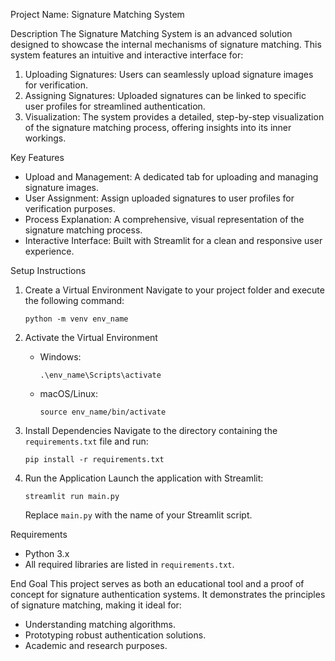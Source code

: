 Project Name: Signature Matching System

Description
The Signature Matching System is an advanced solution designed to showcase the internal mechanisms of signature matching. This system features an intuitive and interactive interface for:

1. Uploading Signatures: Users can seamlessly upload signature images for verification.
2. Assigning Signatures: Uploaded signatures can be linked to specific user profiles for streamlined authentication.
3. Visualization: The system provides a detailed, step-by-step visualization of the signature matching process, offering insights into its inner workings.

Key Features
- Upload and Management: A dedicated tab for uploading and managing signature images.
- User Assignment: Assign uploaded signatures to user profiles for verification purposes.
- Process Explanation: A comprehensive, visual representation of the signature matching process.
- Interactive Interface: Built with Streamlit for a clean and responsive user experience.

Setup Instructions

1. Create a Virtual Environment
   Navigate to your project folder and execute the following command:
   ```
   python -m venv env_name
   ```

2. Activate the Virtual Environment
   - Windows:
     ```
     .\env_name\Scripts\activate
     ```
   - macOS/Linux:
     ```
     source env_name/bin/activate
     ```

3. Install Dependencies
   Navigate to the directory containing the `requirements.txt` file and run:
   ```
   pip install -r requirements.txt
   ```

4. Run the Application
   Launch the application with Streamlit:
   ```
   streamlit run main.py
   ```
   Replace `main.py` with the name of your Streamlit script.

Requirements
- Python 3.x
- All required libraries are listed in `requirements.txt`.

End Goal
This project serves as both an educational tool and a proof of concept for signature authentication systems. It demonstrates the principles of signature matching, making it ideal for:
- Understanding matching algorithms.
- Prototyping robust authentication solutions.
- Academic and research purposes.
